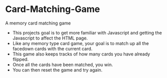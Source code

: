 # Card-Matching-Game
A memory card matching game

- This projects goal is to get more familiar with Javascript and getting the Javascript to affect the HTML page.
- Like any memory type card game, your goal is to match up all the facedown cards with the current card.
- This game also keeps tracks of how many cards you have already flipped.
- Once all the cards have been matched, you win.
- You can then reset the game and try again.
